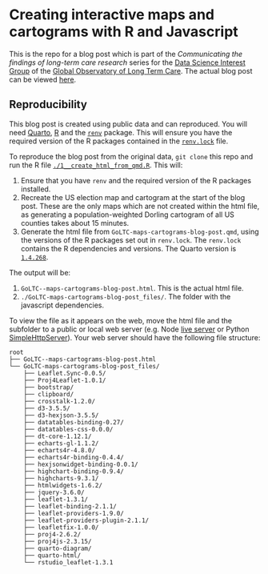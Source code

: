 # Creating interactive maps and cartograms with R and Javascript

This is the repo for a blog post which is part of the _Communicating the findings of long-term care research_ series for the [Data Science Interest Group](https://goltc.org/interest-group/data-science/) of the [Global Observatory of Long Term Care](https://goltc.org/). The actual blog post can be viewed [here](http://142.93.32.140/goltc/GoLTC-maps-cartograms-blog-post.html).

## Reproducibility

This blog post is created using public data and can reproduced. You will need [Quarto](https://quarto.org/), [R](https://www.r-project.org/) and the [`renv`](https://rstudio.github.io/renv/articles/renv.html) package. This will ensure you have the required version of the R packages contained in the [`renv.lock`](./renv.lock) file.

To reproduce the blog post from the original data, `git clone` this repo and run the R file [`./1__create_html_from_qmd.R`](./1__create_html_from_qmd.R). This will:

1. Ensure that you have `renv` and the required version of the R packages installed.
2. Recreate the US election map and cartogram at the start of the blog post. These are the only maps which are not created within the html file, as generating a population-weighted Dorling cartogram of all US counties takes about 15 minutes.
3. Generate the html file from `GoLTC-maps-cartograms-blog-post.qmd`, using the versions of the R packages set out in `renv.lock`. The `renv.lock` contains the R dependencies and versions. The Quarto version is [`1.4.268`](https://github.com/quarto-dev/quarto-cli/releases/tag/v1.4.288).

The output will be:

1. `GoLTC--maps-cartograms-blog-post.html`. This is the actual html file.
2. `./GoLTC-maps-cartograms-blog-post_files/`. The folder with the javascript dependencies.

To view the file as it appears on the web, move the html file and the subfolder to a public or local web server (e.g. Node [live server](https://www.npmjs.com/package/live-server) or Python [SimpleHttpServer](https://www.digitalocean.com/community/tutorials/python-simplehttpserver-http-server)). Your web server should have the following file structure:

```
root
├── GoLTC--maps-cartograms-blog-post.html
└── GoLTC-maps-cartograms-blog-post_files/
    ├── Leaflet.Sync-0.0.5/
    ├── Proj4Leaflet-1.0.1/
    ├── bootstrap/
    ├── clipboard/
    ├── crosstalk-1.2.0/
    ├── d3-3.5.5/
    ├── d3-hexjson-3.5.5/
    ├── datatables-binding-0.27/
    ├── datatables-css-0.0.0/
    ├── dt-core-1.12.1/
    ├── echarts-gl-1.1.2/
    ├── echarts4r-4.8.0/
    ├── echarts4r-binding-0.4.4/
    ├── hexjsonwidget-binding-0.0.1/
    ├── highchart-binding-0.9.4/
    ├── highcharts-9.3.1/
    ├── htmlwidgets-1.6.2/
    ├── jquery-3.6.0/
    ├── leaflet-1.3.1/
    ├── leaflet-binding-2.1.1/
    ├── leaflet-providers-1.9.0/
    ├── leaflet-providers-plugin-2.1.1/
    ├── leafletfix-1.0.0/
    ├── proj4-2.6.2/
    ├── proj4js-2.3.15/
    ├── quarto-diagram/
    ├── quarto-html/
    └── rstudio_leaflet-1.3.1
```
